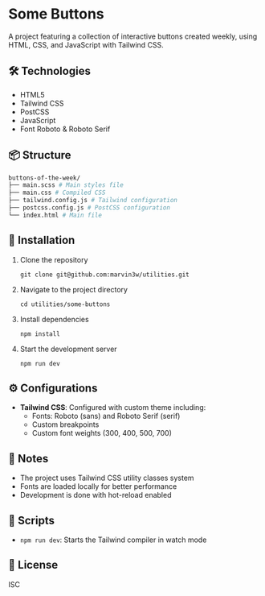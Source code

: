 
# Some Buttons

A project featuring a collection of interactive buttons created weekly, using HTML, CSS, and JavaScript with Tailwind CSS.

## 🛠️ Technologies

-   HTML5
-   Tailwind CSS
-   PostCSS
-   JavaScript
-   Font Roboto & Roboto Serif

## 📦 Structure

``` bash
buttons-of-the-week/
├── main.scss # Main styles file
├── main.css # Compiled CSS
├── tailwind.config.js # Tailwind configuration
├── postcss.config.js # PostCSS configuration
└── index.html # Main file

```

## 🚀 Installation

1.  Clone the repository

    `git clone git@github.com:marvin3w/utilities.git`

2.  Navigate to the project directory

    `cd utilities/some-buttons`

3.  Install dependencies

    `npm install`

4.  Start the development server

    `npm run dev`

## ⚙️ Configurations

-   **Tailwind CSS**: Configured with custom theme including:
    -   Fonts: Roboto (sans) and Roboto Serif (serif)
    -   Custom breakpoints
    -   Custom font weights (300, 400, 500, 700)

## 📝 Notes

-   The project uses Tailwind CSS utility classes system
-   Fonts are loaded locally for better performance
-   Development is done with hot-reload enabled

## 🔑 Scripts

-   `npm run dev`: Starts the Tailwind compiler in watch mode

## 📄 License

ISC